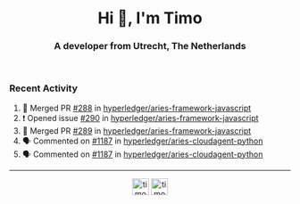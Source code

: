 <h1 align="center">Hi 👋, I'm Timo</h1>
<h3 align="center">A developer from Utrecht, The Netherlands</h3>
<br/>
<!-- https://github.com/rahuldkjain/github-profile-readme-generator --!>

<!--  <p align="left"><img src="https://github-readme-stats.vercel.app/api?username=timoglastra&show_icons=true&count_private=true&" alt="timoglastra" /></p> --!>

<!--
Github language stats
<p align="left"><img src="https://github-readme-stats.vercel.app/api/top-langs/?username=timoglastra&layout=compact" alt="timoglastra" /><p>
-->

<!-- Codestats language stats -->
<!-- <p align="left"><img src="https://codestats-readme.vercel.app/api/top-langs/?username=timoglastra&layout=compact&language_count=12" alt="timoglastra" /><p>    --!>
  
<h3>Recent Activity</h3>

<!--START_SECTION:activity-->
1. 🎉 Merged PR [#288](https://github.com/hyperledger/aries-framework-javascript/pull/288) in [hyperledger/aries-framework-javascript](https://github.com/hyperledger/aries-framework-javascript)
2. ❗️ Opened issue [#290](https://github.com/hyperledger/aries-framework-javascript/issues/290) in [hyperledger/aries-framework-javascript](https://github.com/hyperledger/aries-framework-javascript)
3. 🎉 Merged PR [#289](https://github.com/hyperledger/aries-framework-javascript/pull/289) in [hyperledger/aries-framework-javascript](https://github.com/hyperledger/aries-framework-javascript)
4. 🗣 Commented on [#1187](https://github.com/hyperledger/aries-cloudagent-python/issues/1187) in [hyperledger/aries-cloudagent-python](https://github.com/hyperledger/aries-cloudagent-python)
5. 🗣 Commented on [#1187](https://github.com/hyperledger/aries-cloudagent-python/issues/1187) in [hyperledger/aries-cloudagent-python](https://github.com/hyperledger/aries-cloudagent-python)
<!--END_SECTION:activity-->

---

<p align="center">
<a href="https://twitter.com/timoglastra" target="blank"><img align="center" src="https://cdn.jsdelivr.net/npm/simple-icons@3.0.1/icons/twitter.svg" alt="timoglastra" height="30" width="30" /></a>
<a href="https://linkedin.com/in/timoglastra" target="blank"><img align="center" src="https://cdn.jsdelivr.net/npm/simple-icons@3.0.1/icons/linkedin.svg" alt="timoglastra" height="30" width="30" /></a>
</p>




